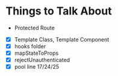 # Things to Talk About
   - Protected Route
   - [x] Template Class, Template Component
   - [x] hooks folder
   - [x] mapStateToProps
   - [x] rejectUnauthenticated
   - [x] pool line 17/24/25
